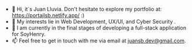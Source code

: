 - 👋 Hi, it´s Juan Lluvia.  Don't hesitate to explore my portfolio at: https://portajlsb.netlify.app/  :)
- 👀 My interests lie in Web Development, UX/UI, and Cyber Security .
- 🌱 I am currently in the final stages of developing a full-stack application for SoyHenry.
- 📫 Feel free to get in touch with me via email at juansb.dev@gmail.com.


